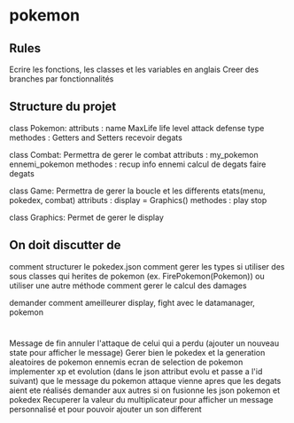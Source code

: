 # pokemon

## Rules

Ecrire les fonctions, les classes et les variables en anglais
Creer des branches par fonctionnalités




## Structure du projet

class Pokemon:
    attributs : 
        name
        MaxLife
        life
        level
        attack
        defense
        type
    methodes : 
        Getters and Setters
        recevoir degats
        

class Combat:
    Permettra de gerer le combat
    attributs : 
        my_pokemon
        ennemi_pokemon
    methodes : 
        recup info ennemi
        calcul de degats
        faire degats

class Game:
    Permettra de gerer la boucle et les differents etats(menu, pokedex, combat)
    attributs :
        display = Graphics()
    methodes : 
        play
        stop

class Graphics:
    Permet de gerer le display


## On doit discutter de

comment structurer le pokedex.json
comment gerer les types
si utiliser des sous classes qui herites de pokemon (ex. FirePokemon(Pokemon)) ou utiliser une autre méthode
comment gerer le calcul des damages


demander comment ameilleurer display, fight avec le datamanager, pokemon




#
Message de fin annuler l'attaque de celui qui a perdu (ajouter un nouveau state pour afficher le message)
Gerer bien le pokedex et la generation aleatoires de pokemon ennemis
ecran de selection de pokemon
implementer xp et evolution (dans le json attribut evolu et passe a l'id suivant)
que le message du pokemon attaque vienne apres que les degats aient ete réalisés
demander aux autres si on fusionne les json pokemon et pokedex
Recuperer la valeur du multiplicateur pour afficher un message personnalisé et pour pouvoir ajouter un son different